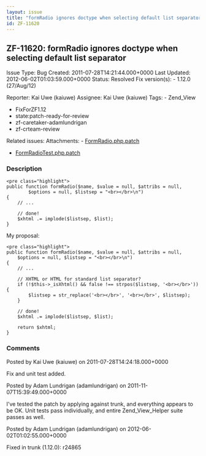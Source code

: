 ```yaml
---
layout: issue
title: "formRadio ignores doctype when selecting default list separator"
id: ZF-11620
---
```


ZF-11620: formRadio ignores doctype when selecting default list separator
-------------------------------------------------------------------------

 Issue Type: Bug Created: 2011-07-28T14:21:44.000+0000 Last Updated: 2012-06-02T01:03:59.000+0000 Status: Resolved Fix version(s): - 1.12.0 (27/Aug/12)
 
 Reporter:  Kai Uwe (kaiuwe)  Assignee:  Kai Uwe (kaiuwe)  Tags: - Zend\_View
- FixForZF1.12
- state:patch-ready-for-review
- zf-caretaker-adamlundrigan
- zf-crteam-review
 
 Related issues: 
 Attachments: - [FormRadio.php.patch](/issues/secure/attachment/14544/FormRadio.php.patch)
- [FormRadioTest.php.patch](/issues/secure/attachment/14545/FormRadioTest.php.patch)
 
### Description

 
    <pre class="highlight">
    public function formRadio($name, $value = null, $attribs = null,
            $options = null, $listsep = "<br></br>\n")
    {
        // ...
    
        // done!
        $xhtml .= implode($listsep, $list);
    }


My proposal:

 
    <pre class="highlight">
    public function formRadio($name, $value = null, $attribs = null,
        $options = null, $listsep = "<br></br>\n")
    {
        // ...
        
        // XHTML or HTML for standard list separator?
        if (!$this->_isXhtml() && false !== strpos($listsep, '<br></br>')) {
            $listsep = str_replace('<br></br>', '<br></br>', $listsep);
        }
    
        // done!
        $xhtml .= implode($listsep, $list);
    
        return $xhtml;
    }


 

 

### Comments

Posted by Kai Uwe (kaiuwe) on 2011-07-28T14:24:18.000+0000

Fix and unit test added.

 

 

Posted by Adam Lundrigan (adamlundrigan) on 2011-11-07T15:39:49.000+0000

I've tested the patch by applying against trunk, and everything appears to be OK. Unit tests pass individually, and entire Zend\_View\_Helper suite passes as well.

 

 

Posted by Adam Lundrigan (adamlundrigan) on 2012-06-02T01:02:55.000+0000

Fixed in trunk (1.12.0): r24865

 

 